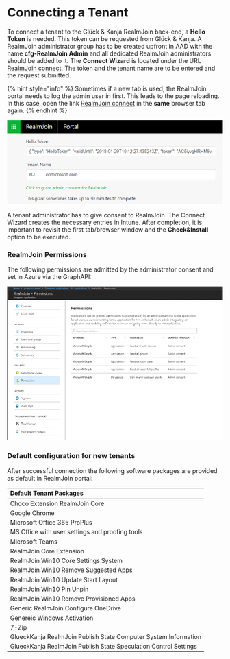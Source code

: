 # Connecting a Tenant

To connect a tenant to the Glück & Kanja RealmJoin back-end, a **Hello Token** is needed. This token can be requested from Glück & Kanja. A RealmJoin administrator group has to be created upfront in AAD with the name **cfg-RealmJoin Admin** and all dedicated RealmJoin administrators should be added to it. The **Connect Wizard** is located under the URL [RealmJoin connect](https://realmjoin-web.azurewebsites.net/global/graph). The token and the tenant name are to be entered and the request submitted.

{% hint style="info" %}
Sometimes if a new tab is used, the RealmJoin portal needs to log the admin user in first. This leads to the page reloading. In this case, open the link [RealmJoin connect](https://realmjoin-web.azurewebsites.net/global/graph) in the **same** browser  tab again.
{% endhint %}

![](../.gitbook/assets/rj-connect-tenant.png)

A tenant administrator has to give consent to RealmJoin. The Connect Wizard creates the necessary entries in Intune. After completion, it is important to revisit the first tab/browser window and the **Check&Install** option to be executed.

### RealmJoin Permissions

The following permissions are admitted by the administrator consent and set in Azure via the GraphAPI:

![](../.gitbook/assets/rj-realmjoin-permissions.png)

### Default configuration for new tenants

After successful connection the following software packages are provided as default in RealmJoin portal:

| Default Tenant Packages |
| :--- |
| Choco Extension RealmJoin Core |
| Google Chrome |
| Microsoft Office 365 ProPlus |
| MS Office with user settings and proofing tools |
| Microsoft Teams |
| RealmJoin Core Extension |
| RealmJoin Win10 Core Settings System |
| RealmJoin Win10 Remove Suggested Apps |
| RealmJoin Win10 Update Start Layout |
| RealmJoin Win10 Pin Unpin |
| RealmJoin Win10 Remove Provisioned Apps |
| Generic RealmJoin Configure OneDrive |
| Genereic Windows Activation |
| 7-Zip |
| GlueckKanja RealmJoin Publish State Computer System Information |
| GlueckKanja RealmJoin Publish State Speculation Control Settings |

